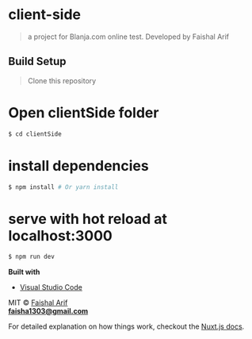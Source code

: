 # client-side
> a project for Blanja.com online test. Developed by Faishal Arif

## Build Setup

>Clone this repository
# Open clientSide folder
``` bash
$ cd clientSide

```

# install dependencies
``` bash
$ npm install # Or yarn install

```

# serve with hot reload at localhost:3000
``` bash
$ npm run dev

```

<b>Built with</b>
- [Visual Studio Code](https://code.visualstudio.com)

MIT © [Faishal Arif]()
<br>
**faisha1303@gmail.com**

For detailed explanation on how things work, checkout the [Nuxt.js docs](https://github.com/nuxt/nuxt.js).

